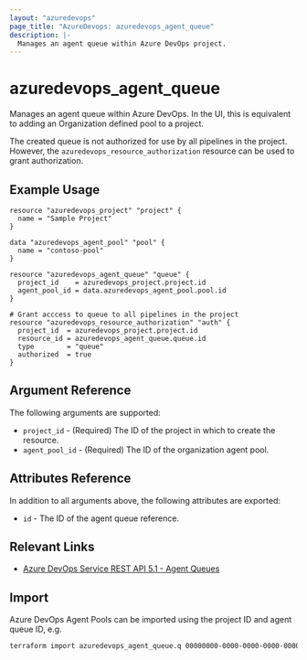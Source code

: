 ```yaml
---
layout: "azuredevops"
page_title: "AzureDevops: azuredevops_agent_queue"
description: |-
  Manages an agent queue within Azure DevOps project.
---
```


# azuredevops_agent_queue

Manages an agent queue within Azure DevOps. In the UI, this is equivalent to adding an
Organization defined pool to a project.

The created queue is not authorized for use by all pipelines in the project. However,
the `azuredevops_resource_authorization` resource can be used to grant authorization.

## Example Usage

```hcl
resource "azuredevops_project" "project" {
  name = "Sample Project"
}

data "azuredevops_agent_pool" "pool" {
  name = "contoso-pool"
}

resource "azuredevops_agent_queue" "queue" {
  project_id    = azuredevops_project.project.id
  agent_pool_id = data.azuredevops_agent_pool.pool.id
}

# Grant acccess to queue to all pipelines in the project
resource "azuredevops_resource_authorization" "auth" {
  project_id  = azuredevops_project.project.id
  resource_id = azuredevops_agent_queue.queue.id
  type        = "queue"
  authorized  = true
}
```

## Argument Reference

The following arguments are supported:

- `project_id` - (Required) The ID of the project in which to create the resource.
- `agent_pool_id` - (Required) The ID of the organization agent pool.

## Attributes Reference

In addition to all arguments above, the following attributes are exported:

- `id` - The ID of the agent queue reference.

## Relevant Links

- [Azure DevOps Service REST API 5.1 - Agent Queues](https://docs.microsoft.com/en-us/rest/api/azure/devops/distributedtask/queues?view=azure-devops-rest-5.1)

## Import

Azure DevOps Agent Pools can be imported using the project ID and agent queue ID, e.g.

```sh
terraform import azuredevops_agent_queue.q 00000000-0000-0000-0000-000000000000/0
```
